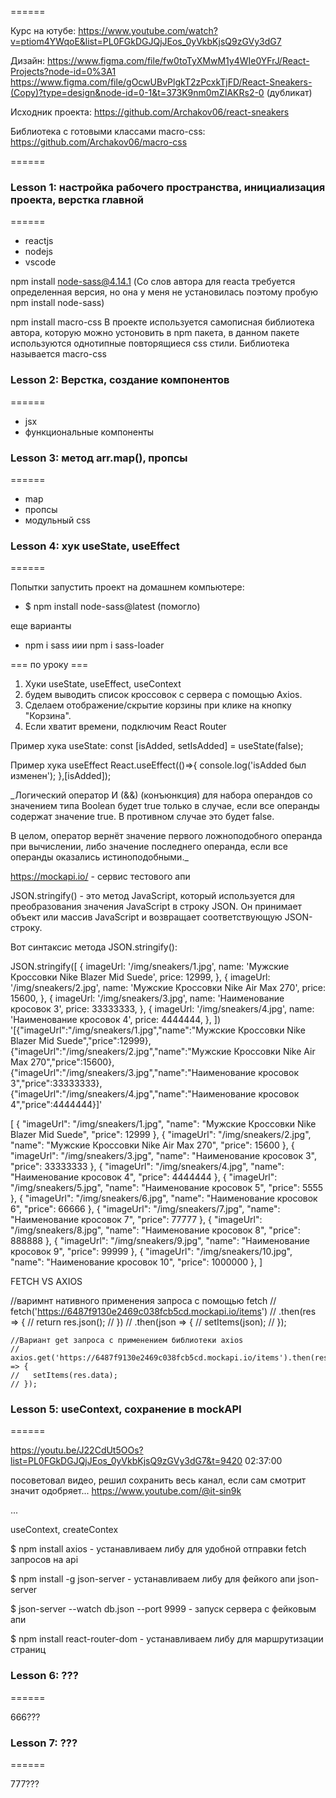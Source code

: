 ======

Курс на ютубе:
https://www.youtube.com/watch?v=ptiom4YWqoE&list=PL0FGkDGJQjJEos_0yVkbKjsQ9zGVy3dG7

Дизайн:
https://www.figma.com/file/fw0toTyXMwM1y4WIe0YFrJ/React-Projects?node-id=0%3A1
https://www.figma.com/file/gOcwUBvPlgkT2zPcxkTjFD/React-Sneakers-(Copy)?type=design&node-id=0-1&t=373K9nm0mZIAKRs2-0 (дубликат)

Исходник проекта:
https://github.com/Archakov06/react-sneakers

Библиотека с готовыми классами macro-css:
https://github.com/Archakov06/macro-css

======

### Lesson 1: настройка рабочего пространства, инициализация проекта, верстка главной

======

- reactjs
- nodejs
- vscode

npm install node-sass@4.14.1 (Со слов автора для reacta требуется определенная версия, но она у меня не установилась поэтому пробую npm install node-sass)

npm install macro-css В проекте используется самописная библиотека автора, которую можно устоновить в npm пакета, в данном пакете используются однотипные повторящиеся css стили. Библиотека называется macro-css

### Lesson 2: Верстка, создание компонентов

======

- jsx
- функциональные компоненты

### Lesson 3: метод arr.map(), пропсы

======

- map
- пропсы
- модульный css

### Lesson 4: хук useState, useEffect

======

Попытки запустить проект на домашнем компьютере:

- $ npm install node-sass@latest (помогло)

еще варианты

- npm i sass иии npm i sass-loader

=== по уроку ===

1. Хуки useState, useEffect, useContext
2. будем выводить список кроссовок с сервера с помощью Axios.
3. Сделаем отображение/скрытие корзины при клике на кнопку "Корзина".
4. Если хватит времени, подключим React Router

Пример хука useState:
const [isAdded, setIsAdded] = useState(false);

Пример хука useEffect
React.useEffect(()=>{
console.log('isAdded был изменен');
},[isAdded]);

\_Логический оператор И (&&) (конъюнкция) для набора операндов со значением типа Boolean будет true только в случае, если все операнды содержат значение true. В противном случае это будет false.

В целом, оператор вернёт значение первого ложноподобного операнда при вычислении, либо значение последнего операнда, если все операнды оказались истиноподобными.\_

https://mockapi.io/ - сервис тестового апи

JSON.stringify() - это метод JavaScript, который используется для преобразования значения JavaScript в строку JSON. Он принимает объект или массив JavaScript и возвращает соответствующую JSON-строку.

Вот синтаксис метода JSON.stringify():

JSON.stringify([
{
imageUrl: '/img/sneakers/1.jpg',
name: 'Мужские Кроссовки Nike Blazer Mid Suede',
price: 12999,
},
{
imageUrl: '/img/sneakers/2.jpg',
name: 'Мужские Кроссовки Nike Air Max 270',
price: 15600,
},
{
imageUrl: '/img/sneakers/3.jpg',
name: 'Наименование кросовок 3',
price: 33333333,
},
{
imageUrl: '/img/sneakers/4.jpg',
name: 'Наименование кросовок 4',
price: 4444444,
},
])
'[{"imageUrl":"/img/sneakers/1.jpg","name":"Мужские Кроссовки Nike Blazer Mid Suede","price":12999},{"imageUrl":"/img/sneakers/2.jpg","name":"Мужские Кроссовки Nike Air Max 270","price":15600},{"imageUrl":"/img/sneakers/3.jpg","name":"Наименование кросовок 3","price":33333333},{"imageUrl":"/img/sneakers/4.jpg","name":"Наименование кросовок 4","price":4444444}]'

[
{
"imageUrl": "/img/sneakers/1.jpg",
"name": "Мужские Кроссовки Nike Blazer Mid Suede",
"price": 12999
},
{
"imageUrl": "/img/sneakers/2.jpg",
"name": "Мужские Кроссовки Nike Air Max 270",
"price": 15600
},
{
"imageUrl": "/img/sneakers/3.jpg",
"name": "Наименование кросовок 3",
"price": 33333333
},
{
"imageUrl": "/img/sneakers/4.jpg",
"name": "Наименование кросовок 4",
"price": 4444444
},
{
"imageUrl": "/img/sneakers/5.jpg",
"name": "Наименование кросовок 5",
"price": 5555
},
{
"imageUrl": "/img/sneakers/6.jpg",
"name": "Наименование кросовок 6",
"price": 66666
},
{
"imageUrl": "/img/sneakers/7.jpg",
"name": "Наименование кросовок 7",
"price": 77777
},
{
"imageUrl": "/img/sneakers/8.jpg",
"name": "Наименование кросовок 8",
"price": 888888
},
{
"imageUrl": "/img/sneakers/9.jpg",
"name": "Наименование кросовок 9",
"price": 99999
},
{
"imageUrl": "/img/sneakers/10.jpg",
"name": "Наименование кросовок 10",
"price": 1000000
},
]

FETCH VS AXIOS

 //варимнт нативного применения запроса с помощью fetch
    // fetch('https://6487f9130e2469c038fcb5cd.mockapi.io/items')
    //   .then(res => {
    //     return res.json();
    //   })
    //   .then(json => {
    //     setItems(json);
    //   });

    //Вариант get запроса с применением библиотеки axios
    // axios.get('https://6487f9130e2469c038fcb5cd.mockapi.io/items').then(res => {
    //   setItems(res.data);
    // });

### Lesson 5: useContext, сохранение в mockAPI
======

https://youtu.be/J22CdUt5OOs?list=PL0FGkDGJQjJEos_0yVkbKjsQ9zGVy3dG7&t=9420 02:37:00

посоветовал видео, решил сохранить весь канал, если сам смотрит значит одобряет... https://www.youtube.com/@it-sin9k

...

useContext, createContex

$ npm install axios - устанавливаем либу для удобной отправки fetch запросов на api

$ npm install -g json-server - устанавливаем либу для фейкого апи json-server

$ json-server --watch db.json --port 9999 - запуск сервера с фейковым апи

$ npm install react-router-dom - устанавливаем либу для маршрутизации страниц



### Lesson 6: ???
======

666???

### Lesson 7: ???

======

777???
